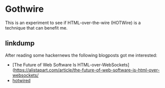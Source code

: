# Gothwire

This is an experiment to see if HTML-over-the-wire (HOTWire) is a technique that 
can benefit me.



## linkdump

After reading some hackernews the following blogposts got me interested:

- [The Future of Web Software Is HTML-over-WebSockets](https://alistapart.com/article/the-future-of-web-software-is-html-over-websockets/
- [hotwired](https://hotwired.dev/)
